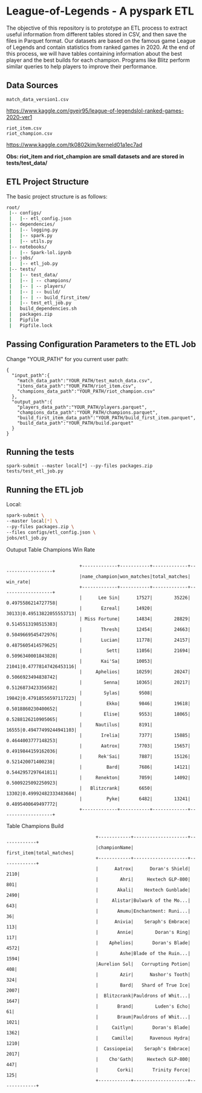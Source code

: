 # League-of-Legends - A pyspark ETL

The objective of this repository is to prototype an ETL process to extract useful information from different tables stored in CSV, and then save the files in Parquet format. Our datasets are based on the famous game League of Legends and contain statistics from ranked games in 2020. At the end of this process, we will have tables containing information about the best player and the best builds for each champion. Programs like Blitz perform similar queries to help players to improve their performance.

## Data Sources
```
match_data_version1.csv
```
https://www.kaggle.com/gyejr95/league-of-legendslol-ranked-games-2020-ver1
```
riot_item.csv
riot_champion.csv
```
https://www.kaggle.com/tk0802kim/kerneld01a1ec7ad

<b>Obs: riot_item and riot_champion are small datasets and are stored in tests/test_data/</b>


## ETL Project Structure

The basic project structure is as follows:

```bash
root/
 |-- configs/
 |   |-- etl_config.json
 |-- dependencies/
 |   |-- logging.py
 |   |-- spark.py
 |   |-- utils.py
 |-- notebooks/
 |   |-- Spark-lol.ipynb
 |-- jobs/
 |   |-- etl_job.py
 |-- tests/
 |   |-- test_data/
 |   |-- | -- champions/
 |   |-- | -- players/
 |   |-- | -- build/
 |   |-- | -- build_first_item/
 |   |-- test_etl_job.py
 |   build_dependencies.sh
 |   packages.zip
 |   Pipfile
 |   Pipfile.lock
```

## Passing Configuration Parameters to the ETL Job
Change "YOUR_PATH" for you current user path:
```
{
  "input_path":{
    "match_data_path":"YOUR_PATH/test_match_data.csv",
    "itens_data_path":"YOUR_PATH/riot_item.csv",
    "champions_data_path":"YOUR_PATH/riot_champion.csv"
  },
  "output_path":{
    "players_data_path":"YOUR_PATH/players.parquet",
    "champions_data_path":"YOUR_PATH/champions.parquet",
    "build_first_item_data_path":"YOUR_PATH/build_first_item.parquet",
    "build_data_path":"YOUR_PATH/build.parquet"
  }
}
```

## Running the tests
```
spark-submit --master local[*] --py-files packages.zip tests/test_etl_job.py
```

## Running the ETL job

Local:
```bash
spark-submit \
--master local[*] \
--py-files packages.zip \
--files configs/etl_config.json \
jobs/etl_job.py
```

Outuput
Table Champions Win Rate
```

                           +-------------+-----------+-------------+-------------------+
                           |name_champion|won_matches|total_matches|           win_rate|
                           +-------------+-----------+-------------+-------------------+
                           |      Lee Sin|      17527|        35226| 0.4975586214727758|
                           |       Ezreal|      14920|        30133|0.49513822055553713|
                           | Miss Fortune|      14834|        28829| 0.5145513198515383|
                           |       Thresh|      12454|        24663| 0.5049669545472976|
                           |       Lucian|      11778|        24157| 0.4875605414579625|
                           |         Sett|      11056|        21694| 0.5096340001843828|
                           |       Kai'Sa|      10053|        21041|0.47778147426453116|
                           |     Aphelios|      10259|        20247| 0.5066923494838742|
                           |        Senna|      10365|        20217| 0.5126873423356582|
                           |        Sylas|       9508|        19842|0.47918556597117223|
                           |         Ekko|       9846|        19618| 0.5018860230400652|
                           |        Elise|       9553|        18065| 0.5288126210905065|
                           |     Nautilus|       8191|        16555|0.49477499244941103|
                           |       Irelia|       7377|        15885| 0.4644003777148253|
                           |       Aatrox|       7703|        15657| 0.4919844159162036|
                           |      Rek'Sai|       7887|        15126|  0.521420071400238|
                           |         Bard|       7686|        14121| 0.5442957297641811|
                           |     Renekton|       7059|        14092| 0.5009225092250923|
                           |   Blitzcrank|       6650|        13302|0.49992482333483684|
                           |         Pyke|       6482|        13241| 0.4895400649497772|
                           +-------------+-----------+-------------+-------------------+
```

Table Champions Build
```
                                 +------------+--------------------+-------------+
                                 |championName|          first_item|total_matches|
                                 +------------+--------------------+-------------+
                                 |      Aatrox|      Doran's Shield|         2110|
                                 |        Ahri|     Hextech GLP-800|          801|
                                 |       Akali|    Hextech Gunblade|         2490|
                                 |     Alistar|Bulwark of the Mo...|          643|
                                 |       Amumu|Enchantment: Runi...|           36|
                                 |      Anivia|    Seraph's Embrace|          113|
                                 |       Annie|        Doran's Ring|          117|
                                 |    Aphelios|       Doran's Blade|         4572|
                                 |        Ashe|Blade of the Ruin...|         1594|
                                 |Aurelion Sol|   Corrupting Potion|          408|
                                 |        Azir|      Nashor's Tooth|          324|
                                 |        Bard|   Shard of True Ice|         2007|
                                 |  Blitzcrank|Pauldrons of Whit...|         1647|
                                 |       Brand|        Luden's Echo|           61|
                                 |       Braum|Pauldrons of Whit...|         1021|
                                 |     Caitlyn|       Doran's Blade|         1362|
                                 |     Camille|      Ravenous Hydra|         1210|
                                 |  Cassiopeia|    Seraph's Embrace|         2017|
                                 |    Cho'Gath|     Hextech GLP-800|          447|
                                 |       Corki|       Trinity Force|          125|
                                 +------------+--------------------+-------------+
```


